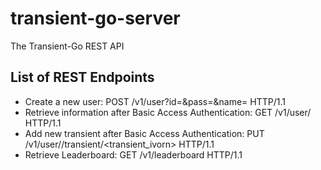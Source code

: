 # transient-go-server
The Transient-Go REST API

## List of REST Endpoints

* Create a new user: POST /v1/user?id=<id>&pass=<password>&name=<name> HTTP/1.1
* Retrieve information after Basic Access Authentication: GET /v1/user/<id> HTTP/1.1
* Add new transient after Basic Access Authentication: PUT /v1/user/<id>/transient/<transient_ivorn> HTTP/1.1
* Retrieve Leaderboard: GET /v1/leaderboard HTTP/1.1
